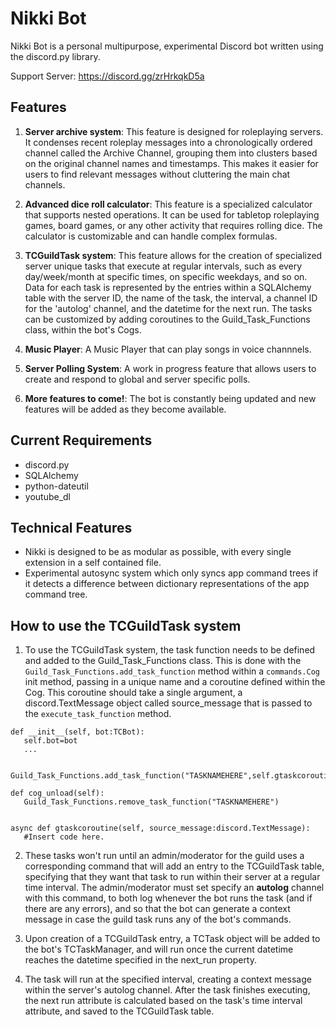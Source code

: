 # Nikki Bot

Nikki Bot is a personal multipurpose, experimental Discord bot written using the discord.py library.

Support Server: https://discord.gg/zrHrkqkD5a


## Features

1. **Server archive system**: This feature is designed for roleplaying servers. It condenses recent roleplay messages into a chronologically ordered channel called the Archive Channel, grouping them into clusters based on the original channel names and timestamps. This makes it easier for users to find relevant messages without cluttering the main chat channels.

2. **Advanced dice roll calculator**: This feature is a specialized calculator that supports nested operations. It can be used for tabletop roleplaying games, board games, or any other activity that requires rolling dice. The calculator is customizable and can handle complex formulas.

3. **TCGuildTask system**: This feature allows for the creation of specialized server unique tasks that execute at regular intervals, such as every day/week/month at specific times, on specific weekdays, and so on. 
Data for each task is represented by the entries within a SQLAlchemy table with the server ID, the name of the task, the interval, a channel ID for the 'autolog' channel, and the datetime for the next run. 
The tasks can be customized by adding coroutines to the Guild_Task_Functions class, within the bot's Cogs. 

4. **Music Player**: A Music Player that can play songs in voice channnels.  

5. **Server Polling System**: A work in progress feature that allows users to create and respond to global and server specific polls.

6. **More features to come!**: The bot is constantly being updated and new features will be added as they become available.

## Current Requirements

- discord.py
- SQLAlchemy
- python-dateutil
- youtube_dl

## Technical Features

- Nikki is designed to be as modular as possible, with every single extension in a self contained file.
- Experimental autosync system which only syncs app command trees if it detects a difference between dictionary representations of the app command tree.

## How to use the TCGuildTask system

1. To use the TCGuildTask system, the task function needs to be defined and added to the Guild_Task_Functions class.  This is done with the `Guild_Task_Functions.add_task_function` method within a `commands.Cog` init method, passing in a unique name and a coroutine defined within the Cog.  This coroutine should take a single argument, a discord.TextMessage object called source_message that is passed to the `execute_task_function` method.

```
def __init__(self, bot:TCBot):
   self.bot=bot
   ...

   Guild_Task_Functions.add_task_function("TASKNAMEHERE",self.gtaskcoroutine)

def cog_unload(self):
   Guild_Task_Functions.remove_task_function("TASKNAMEHERE")


async def gtaskcoroutine(self, source_message:discord.TextMessage):
   #Insert code here.
```
2. These tasks won't run until an admin/moderator for the guild uses a corresponding command that will add an entry to the TCGuildTask table, specifying that they want that task to run within their server at a regular time interval.  The admin/moderator must set specify an **autolog** channel with this command, to both log whenever the bot runs the task (and if there are any errors), and so that the bot can generate a context message in case the guild task runs any of the bot's commands.

3. Upon creation of a TCGuildTask entry, a TCTask object will be added to the bot's TCTaskManager, and will run once the current datetime reaches the datetime specified in the next_run property.

4. The task will run at the specified interval, creating a context message within the server's autolog channel. After the task finishes executing, the next run attribute is calculated based on the task's time interval attribute, and saved to the TCGuildTask table.

##
